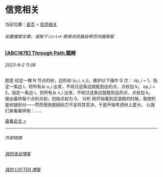# 信竞相关

当前位置：[首页](index.md) > [信竞相关](oi.md)

###### 如要搜索文章，请按下 ```Ctrl+F``` 使用浏览器自带页内搜索框

### [[ABC187E] Through Path 题解](oi-1.md) 

###### 2023-8-2 11:06

题意 给定一棵 N 节点的树，边形如 (u_i, v_i)。维护以下操作 Q 次： op_i = 1，指定一条边 i，将所有从 u_i 出发，不经过这条边就能到达的点，点权加 k。 op_i = 2，指定一条边 i，将所有从 v_i 出发，不经过这条边就能到达的点，点权加 k。 输出最终每个点的点权。初始点权为 0。 分析 刚开始看到这道题的时候，我想的是树链剖分——然而很快就因码力不足将其否决，于是开始考虑树上差分。 让我们来看看样例：……

[查看全文 >](oi-1.md)

---
###### 外部链接
###### [我的洛谷博客](https://muhyih.blog.luogu.org/)
###### [我的 LOFTER 博客](https://seven-celsius-sunny.lofter.com/)
